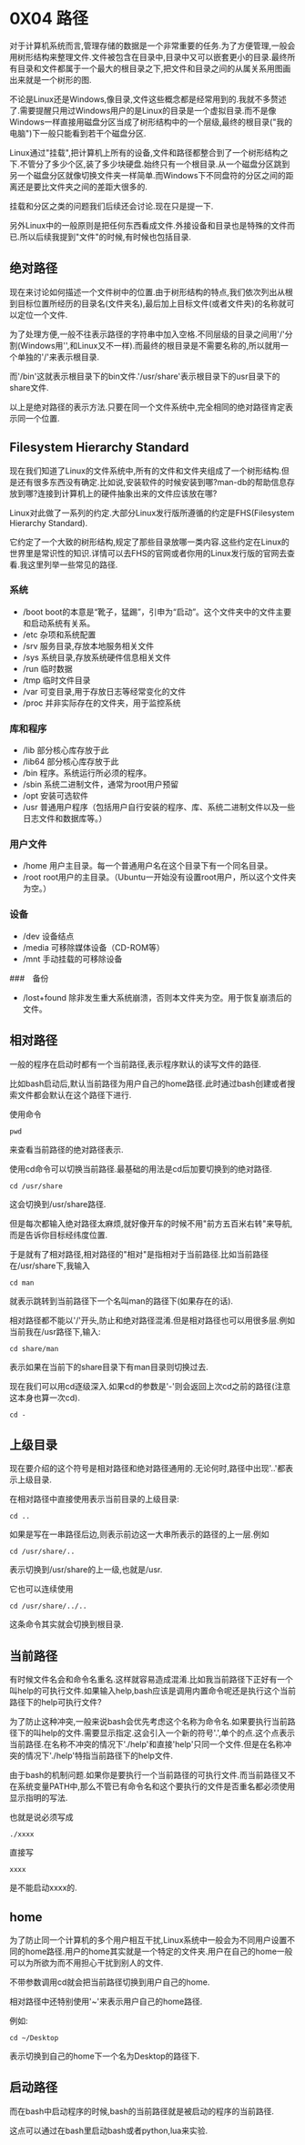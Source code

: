 # 0X04 路径

对于计算机系统而言,管理存储的数据是一个非常重要的任务.为了方便管理,一般会用树形结构来整理文件.文件被包含在目录中,目录中又可以嵌套更小的目录.最终所有目录和文件都属于一个最大的根目录之下,把文件和目录之间的从属关系用图画出来就是一个树形的图.

不论是Linux还是Windows,像目录,文件这些概念都是经常用到的.我就不多赘述了.需要提醒只用过Windows用户的是Linux的目录是一个虚拟目录.而不是像Windows一样直接用磁盘分区当成了树形结构中的一个层级,最终的根目录("我的电脑")下一般只能看到若干个磁盘分区.

Linux通过"挂载",把计算机上所有的设备,文件和路径都整合到了一个树形结构之下.不管分了多少个区,装了多少块硬盘.始终只有一个根目录.从一个磁盘分区跳到另一个磁盘分区就像切换文件夹一样简单.而Windows下不同盘符的分区之间的距离还是要比文件夹之间的差距大很多的.

挂载和分区之类的问题我们后续还会讨论.现在只是提一下.

另外Linux中的一般原则是把任何东西看成文件.外接设备和目录也是特殊的文件而已.所以后续我提到"文件"的时候,有时候也包括目录.

## 绝对路径

现在来讨论如何描述一个文件树中的位置.由于树形结构的特点,我们依次列出从根到目标位置所经历的目录名(文件夹名),最后加上目标文件(或者文件夹)的名称就可以定位一个文件.

为了处理方便,一般不往表示路径的字符串中加入空格.不同层级的目录之间用'/'分割(Windows用'\',和Linux又不一样).而最终的根目录是不需要名称的,所以就用一个单独的'/'来表示根目录.

而'/bin'这就表示根目录下的bin文件.'/usr/share'表示根目录下的usr目录下的share文件.

以上是绝对路径的表示方法.只要在同一个文件系统中,完全相同的绝对路径肯定表示同一个位置.

## Filesystem Hierarchy Standard

现在我们知道了Linux的文件系统中,所有的文件和文件夹组成了一个树形结构.但是还有很多东西没有确定.比如说,安装软件的时候安装到哪?man-db的帮助信息存放到哪?连接到计算机上的硬件抽象出来的文件应该放在哪?

Linux对此做了一系列的约定.大部分Linux发行版所遵循的约定是FHS(Filesystem Hierarchy Standard).

它约定了一个大致的树形结构,规定了那些目录放哪一类内容.这些约定在Linux的世界里是常识性的知识.详情可以去FHS的官网或者你用的Linux发行版的官网去查看.我这里列举一些常见的路径.

### 系统

* /boot   boot的本意是“靴子，猛踢”，引申为“启动”。这个文件夹中的文件主要和启动系统有关系。
* /etc    杂项和系统配置
* /srv    服务目录,存放本地服务相关文件
* /sys    系统目录,存放系统硬件信息相关文件
* /run    临时数据
* /tmp    临时文件目录
* /var    可变目录,用于存放日志等经常变化的文件
* /proc   并非实际存在的文件夹，用于监控系统

### 库和程序

* /lib    部分核心库存放于此
* /lib64  部分核心库存放于此
* /bin    程序。系统运行所必须的程序。
* /sbin   系统二进制文件，通常为root用户预留
* /opt    安装可选软件
* /usr    普通用户程序（包括用户自行安装的程序、库、系统二进制文件以及一些日志文件和数据库等。）

### 用户文件

* /home   用户主目录。每一个普通用户名在这个目录下有一个同名目录。
* /root   root用户的主目录。（Ubuntu一开始没有设置root用户，所以这个文件夹为空。）

### 设备

* /dev    设备结点
* /media  可移除媒体设备（CD-ROM等）
* /mnt    手动挂载的可移除设备

###　备份

* /lost+found 除非发生重大系统崩溃，否则本文件夹为空。用于恢复崩溃后的文件。

## 相对路径

一般的程序在启动时都有一个当前路径,表示程序默认的读写文件的路径.

比如bash启动后,默认当前路径为用户自己的home路径.此时通过bash创建或者搜索文件都会默认在这个路径下进行.

使用命令

```shell
pwd
```

来查看当前路径的绝对路径表示.

使用cd命令可以切换当前路径.最基础的用法是cd后加要切换到的绝对路径.

```shell
cd /usr/share
```

这会切换到/usr/share路径.

但是每次都输入绝对路径太麻烦,就好像开车的时候不用"前方五百米右转"来导航,而是告诉你目标经纬度位置.

于是就有了相对路径,相对路径的"相对"是指相对于当前路径.比如当前路径在/usr/share下,我输入

```shell
cd man
```

就表示跳转到当前路径下一个名叫man的路径下(如果存在的话).

相对路径都不能以'/'开头,防止和绝对路径混淆.但是相对路径也可以用很多层.例如当前我在/usr路径下,输入:

```shell
cd share/man
```

表示如果在当前下的share目录下有man目录则切换过去.

现在我们可以用cd逐级深入.如果cd的参数是'-'则会返回上次cd之前的路径(注意这本身也算一次cd).

```shell
cd -
```

## 上级目录

现在要介绍的这个符号是相对路径和绝对路径通用的.无论何时,路径中出现'..'都表示上级目录.

在相对路径中直接使用表示当前目录的上级目录:

```shell
cd ..
```

如果是写在一串路径后边,则表示前边这一大串所表示的路径的上一层.例如

```shell
cd /usr/share/..
```

表示切换到/usr/share的上一级,也就是/usr.

它也可以连续使用

```shell
cd /usr/share/../..
```

这条命令其实就会切换到根目录.

## 当前路径

有时候文件名会和命令名重名.这样就容易造成混淆.比如我当前路径下正好有一个叫help的可执行文件.如果输入help,bash应该是调用内置命令呢还是执行这个当前路径下的help可执行文件?

为了防止这种冲突,一般来说bash会优先考虑这个名称为命令名.如果要执行当前路径下的叫help的文件.需要显示指定.这会引入一个新的符号'.',单个的点.这个点表示当前路径.在名称不冲突的情况下'./help'和直接'help'只同一个文件.但是在名称冲突的情况下'./help'特指当前路径下的help文件.

由于bash的机制问题.如果你是要执行一个当前路径的可执行文件.而当前路径又不在系统变量PATH中,那么不管已有命令名和这个要执行的文件是否重名都必须使用显示指明的写法.

也就是说必须写成

```shell
./xxxx
```

直接写

```shell
xxxx
```

是不能启动xxxx的.

## home

为了防止同一个计算机的多个用户相互干扰,Linux系统中一般会为不同用户设置不同的home路径.用户的home其实就是一个特定的文件夹.用户在自己的home一般可以为所欲为而不用担心干扰到别人的文件.

不带参数调用cd就会把当前路径切换到用户自己的home.

相对路径中还特别使用'~'来表示用户自己的home路径.

例如:

```shell
cd ~/Desktop
```

表示切换到自己的home下一个名为Desktop的路径下.

## 启动路径

而在bash中启动程序的时候,bash的当前路径就是被启动的程序的当前路径.

这点可以通过在bash里启动bash或者python,lua来实验.